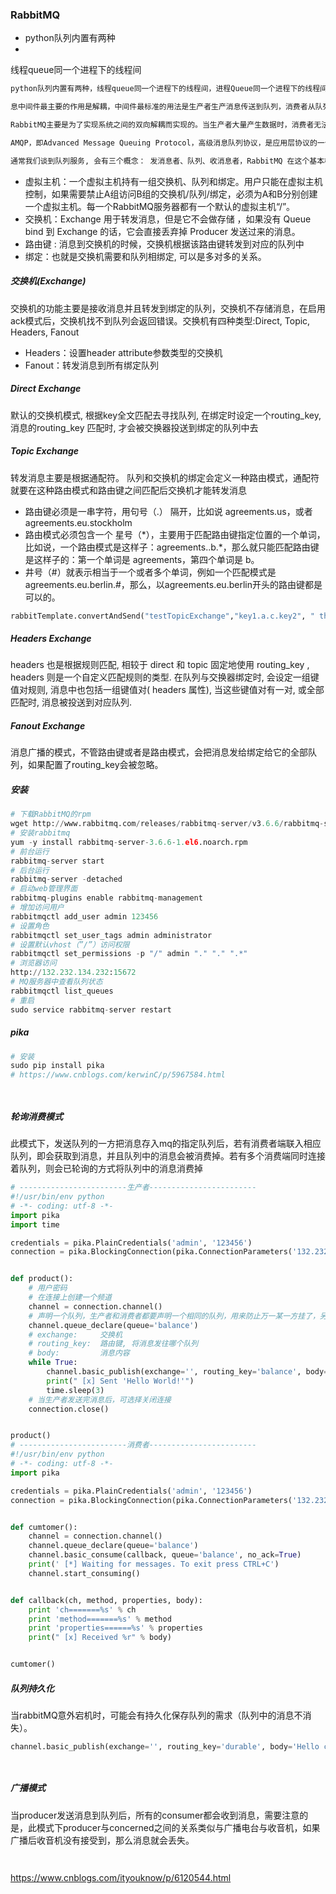 ### RabbitMQ

- python队列内置有两种
- 

线程queue同一个进程下的线程间



```python
python队列内置有两种，线程queue同一个进程下的线程间，进程Queue同一个进程下的线程间或者父进程与子进程之间进行队列通讯,并不能进行程序与程序之间的信息交换，这时候我们就需要一个中间件，来实现程序之间的通讯.用于在分布式系统中存储转发消息，在易用性、扩展性、高可用性等方面表现不俗。

息中间件最主要的作用是解耦，中间件最标准的用法是生产者生产消息传送到队列，消费者从队列中拿取消息并处理，生产者不用关心是谁来消费，消费者不用关心谁在生产消息，从而达到解耦的目的。在分布式的系统中，消息队列也会被用在很多其它的方面，比如：分布式事务的支持，RPC的调用等等

RabbitMQ主要是为了实现系统之间的双向解耦而实现的。当生产者大量产生数据时，消费者无法快速消费，那么需要一个中间层。保存这个数据

AMQP，即Advanced Message Queuing Protocol，高级消息队列协议，是应用层协议的一个开放标准，为面向消息的中间件设计。消息中间件主要用于组件之间的解耦，消息的发送者无需知道消息使用者的存在，反之亦然。AMQP的主要特征是面向消息、队列、路由（包括点对点和发布/订阅）、可靠性、安全。

通常我们谈到队列服务, 会有三个概念： 发消息者、队列、收消息者，RabbitMQ 在这个基本概念之上, 多做了一层抽象, 在发消息者和 队列之间, 加入了交换器 (Exchange). 这样发消息者和队列就没有直接联系, 转而变成发消息者把消息给交换器, 交换器根据调度策略再把消息再给队列。


```

- 虚拟主机：一个虚拟主机持有一组交换机、队列和绑定。用户只能在虚拟主机控制，如果需要禁止A组访问B组的交换机/队列/绑定，必须为A和B分别创建一个虚拟主机。每一个RabbitMQ服务器都有一个默认的虚拟主机“/”。
- 交换机：Exchange 用于转发消息，但是它不会做存储 ，如果没有 Queue bind 到 Exchange 的话，它会直接丢弃掉 Producer 发送过来的消息。
- 路由键 : 消息到交换机的时候，交换机根据该路由键转发到对应的队列中
- 绑定：也就是交换机需要和队列相绑定, 可以是多对多的关系。

##### 交换机(Exchange)

交换机的功能主要是接收消息并且转发到绑定的队列，交换机不存储消息，在启用ack模式后，交换机找不到队列会返回错误。交换机有四种类型:Direct, Topic, Headers, Fanout

- Headers：设置header attribute参数类型的交换机
- Fanout：转发消息到所有绑定队列

##### Direct Exchange

默认的交换机模式, 根据key全文匹配去寻找队列, 在绑定时设定一个routing_key, 消息的routing_key 匹配时, 才会被交换器投送到绑定的队列中去

##### Topic Exchange

转发消息主要是根据通配符。 队列和交换机的绑定会定义一种路由模式，通配符就要在这种路由模式和路由键之间匹配后交换机才能转发消息

- 路由键必须是一串字符，用句号（.） 隔开，比如说 agreements.us，或者 agreements.eu.stockholm 
- 路由模式必须包含一个 星号（\*），主要用于匹配路由键指定位置的一个单词，比如说，一个路由模式是这样子：agreements..b.*，那么就只能匹配路由键是这样子的：第一个单词是 agreements，第四个单词是 b。 
- 井号（#）就表示相当于一个或者多个单词，例如一个匹配模式是agreements.eu.berlin.#，那么，以agreements.eu.berlin开头的路由键都是可以的。

```python
rabbitTemplate.convertAndSend("testTopicExchange","key1.a.c.key2", " this is  RabbitMQ!");
```

##### Headers Exchange

headers 也是根据规则匹配, 相较于 direct 和 topic 固定地使用 routing_key , headers 则是一个自定义匹配规则的类型.
在队列与交换器绑定时, 会设定一组键值对规则, 消息中也包括一组键值对( headers 属性), 当这些键值对有一对, 或全部匹配时, 消息被投送到对应队列.

##### Fanout Exchange

消息广播的模式，不管路由键或者是路由模式，会把消息发给绑定给它的全部队列，如果配置了routing_key会被忽略。

##### 安装

```python
# 下载RabbitMQ的rpm
wget http://www.rabbitmq.com/releases/rabbitmq-server/v3.6.6/rabbitmq-server-3.6.6-1.el6.noarch.rpm
# 安装rabbitmq
yum -y install rabbitmq-server-3.6.6-1.el6.noarch.rpm
# 前台运行
rabbitmq-server start 
# 后台运行
rabbitmq-server -detached
# 启动web管理界面
rabbitmq-plugins enable rabbitmq-management
# 增加访问用户
rabbitmqctl add_user admin 123456
# 设置角色
rabbitmqctl set_user_tags admin administrator
# 设置默认vhost（”/”）访问权限
rabbitmqctl set_permissions -p "/" admin "." "." ".*"
# 浏览器访问
http://132.232.134.232:15672
# MQ服务器中查看队列状态
rabbitmqctl list_queues
# 重启
sudo service rabbitmq-server restart
```

##### pika

```python
# 安装
sudo pip install pika
# https://www.cnblogs.com/kerwinC/p/5967584.html




```

##### 轮询消费模式

此模式下，发送队列的一方把消息存入mq的指定队列后，若有消费者端联入相应队列，即会获取到消息，并且队列中的消息会被消费掉。若有多个消费端同时连接着队列，则会已轮询的方式将队列中的消息消费掉

```python
# ------------------------生产者------------------------
#!/usr/bin/env python
# -*- coding: utf-8 -*-
import pika
import time

credentials = pika.PlainCredentials('admin', '123456')
connection = pika.BlockingConnection(pika.ConnectionParameters('132.232.134.232', 5672, '/', credentials))


def product():
    # 用户密码
    # 在连接上创建一个频道
    channel = connection.channel()
    # 声明一个队列，生产者和消费者都要声明一个相同的队列，用来防止万一某一方挂了，另一方能正常运行
    channel.queue_declare(queue='balance')
    # exchange:     交换机
    # routing_key:  路由键, 将消息发往哪个队列
    # body:         消息内容
    while True:
        channel.basic_publish(exchange='', routing_key='balance', body='Hello World!')
        print(" [x] Sent 'Hello World!'")
        time.sleep(3)
    # 当生产者发送完消息后，可选择关闭连接
    connection.close()


product()
# ------------------------消费者------------------------
#!/usr/bin/env python
# -*- coding: utf-8 -*-
import pika

credentials = pika.PlainCredentials('admin', '123456')
connection = pika.BlockingConnection(pika.ConnectionParameters('132.232.134.232', 5672, '/', credentials))


def cumtomer():
    channel = connection.channel()
    channel.queue_declare(queue='balance')
    channel.basic_consume(callback, queue='balance', no_ack=True)
    print(' [*] Waiting for messages. To exit press CTRL+C')
    channel.start_consuming()


def callback(ch, method, properties, body):
    print 'ch=======%s' % ch
    print 'method=======%s' % method
    print 'properties======%s' % properties
    print(" [x] Received %r" % body)


cumtomer()
```

##### 队列持久化

当rabbitMQ意外宕机时，可能会有持久化保存队列的需求（队列中的消息不消失）。

```python
channel.basic_publish(exchange='', routing_key='durable', body='Hello cheng!', properties=pika.BasicProperties(delivery_mode=2, ))




```



##### 广播模式

当producer发送消息到队列后，所有的consumer都会收到消息，需要注意的是，此模式下producer与concerned之间的关系类似与广播电台与收音机，如果广播后收音机没有接受到，那么消息就会丢失。

```python



```



https://www.cnblogs.com/ityouknow/p/6120544.html